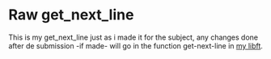 # Raw get_next_line

This is my get_next_line just as i made it for the subject, any changes done after de submission -if made- will go in the function get-next-line in [my libft](https://github.com/luna7111/libft).
